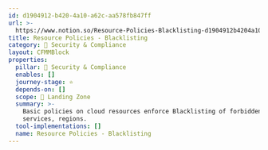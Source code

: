```yaml
---
id: d1904912-b420-4a10-a62c-aa578fb847ff
url: >-
  https://www.notion.so/Resource-Policies-Blacklisting-d1904912b4204a10a62caa578fb847ff
title: Resource Policies - Blacklisting
category: 🔖 Security & Compliance
layout: CFMMBlock
properties:
  pillar: 🔖 Security & Compliance
  enables: []
  journey-stage: ⭐️
  depends-on: []
  scope: 🛬 Landing Zone
  summary: >-
    Basic policies on cloud resources enforce Blacklisting of forbidden
    services, regions.
  tool-implementations: []
  name: Resource Policies - Blacklisting
---
```


